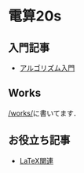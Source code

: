 # 電算20s

## 入門記事

- [アルゴリズム入門](/algorithm/)

## Works

[/works/](/works/)に書いてます．

## お役立ち記事

- [LaTeX関連](/latex/)